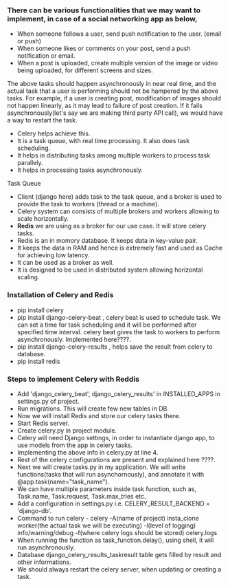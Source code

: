 ### There can be various functionalities that we may want to implement, in case of a social networking app as below,
- When someone follows a user, send push notification to the user. (email or push)
- When someone likes or comments on your post, send a push notification or email.
- When a post is uploaded, create multiple version of the image or video being uploaded, for different screens
and sizes.

The above tasks should happen asynchronously in near real time, and the actual task that a user is performing 
should not be hampered by the above tasks.
For example, if a user is creating post, modification of images should not happen linearly, as it may lead to 
failure of post creation. If it fails asynchronously(let's say we are making third party API call), 
we would have a way to restart the task.
- Celery helps achieve this.
- It is a task queue, with real time processing. It also does task scheduling.
- It helps in distributing tasks among multiple workers to process task parallely.
- It helps in processing tasks asynchronously.

Task Queue
- Client (django here) adds task to the task queue, and a broker is used to provide the task to workers (thread
or a machine).
- Celery system can consists of multiple brokers and workers allowing to scale horizontally.
- __Redis__ we are using as a broker for our use case. It will store celery tasks.
- Redis is an in momory database. It keeps data in key-value pair.
- It keeps the data in RAM and hence is extremely fast and used as Cache for achieving low latency.
- It can be used as a broker as well.
- It is designed to be used in distributed system allowing horizontal scaling.

### Installation of Celery and Redis
- pip install celery
- pip install django-celery-beat , celery beat is used to schedule task. We can set a time for task scheduling
and it will be performed after specified time interval. celery beat gives the task to workers to perform
asynchronously. Implemented here????.
- pip install django-celery-results , helps save the result from celery to database.
- pip install redis

### Steps to implement Celery with Reddis
- Add 'django_celery_beat', django_celery_results' in INSTALLED_APPS in settings.py of project.
- Run migrations. This will create few new tables in DB.
- Now we will install Redis and store our celery tasks there.
- Start Redis server.
- Create celery.py in project module.
- Celery will need Django settings, in order to instantiate django app, to use models from the app in celery tasks.
- Implementing the above info in celery.py at line 4.
- Rest of the celery configurations are present and explained here ????.
- Next we will create tasks.py in my application. We will write functions(tasks that will run asynchornously),
and annotate it with @app.task(name="task_name").
- We can have multiple parameters inside task function, such as, Task.name, Task.request, Task.max_tries etc.
- Add a configuration in settings.py i.e. CELERY_RESULT_BACKEND = 'django-db'.
- Command to run celery - celery -A(name of project) insta_clone worker(the actual task we will be executing) -l(level of logging) info/warning/debug -f(where celery logs should be stored) celery.logs
- When running the function as task_function.delay(), using shell, it will run asynchronously.
- Database django_celery_results_taskresult table gets filled by result and other informations.
- We should always restart the celery server, when updating or creating a task.
